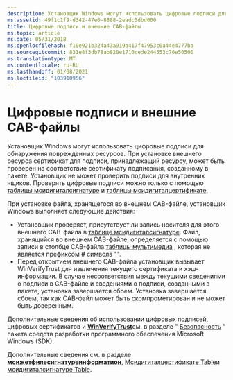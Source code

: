 ```yaml
---
description: Установщик Windows могут использовать цифровые подписи для обнаружения поврежденных ресурсов.
ms.assetid: 49f1c1f9-d342-47e0-8888-2eadc5dbd000
title: Цифровые подписи и внешние CAB-файлы
ms.topic: article
ms.date: 05/31/2018
ms.openlocfilehash: f10e921b324a43a919a417f47953c0a44e4777ba
ms.sourcegitcommit: 831e8f3db78ab820e1710cede244553c70e50500
ms.translationtype: MT
ms.contentlocale: ru-RU
ms.lasthandoff: 01/08/2021
ms.locfileid: "103910956"
---
```

# <a name="digital-signatures-and-external-cabinet-files"></a>Цифровые подписи и внешние CAB-файлы

Установщик Windows могут использовать цифровые подписи для обнаружения поврежденных ресурсов. При установке внешнего ресурса сертификат для подписи, принадлежащий ресурсу, может быть проверен на соответствие сертификату подписания, созданному в пакете. Установщик не может проверить подписи для внутренних ящиков. Проверять цифровые подписи можно только с помощью [таблицы мсидигиталсигнатуре](msidigitalsignature-table.md) и [таблицы мсидигиталцертификате](msidigitalcertificate-table.md).

При установке файла, хранящегося во внешнем CAB-файле, установщик Windows выполняет следующие действия:

-   Установщик проверяет, присутствует ли запись носителя для этого внешнего CAB-файла в [таблице мсидигиталсигнатуре](msidigitalsignature-table.md). Файл, хранящийся во внешнем CAB-файле, определяется с помощью записи в столбце CAB-файла [таблицы мультимедиа](media-table.md) , которая не является префиксом \# символа "".
-   Перед открытием внешнего CAB-файла установщик вызывает WinVerifyTrust для извлечения текущего сертификата и хэш-информации. В случае несоответствия между текущими сведениями о подписи в CAB-файле и сведениями о подписи, созданными в пакете, установка завершается сбоем. Установка завершается сбоем, так как CAB-файл может быть скомпрометирован и не может быть доверенным.

Дополнительные сведения об использовании цифровых подписей, цифровых сертификатов и [**WinVerifyTrust**](/windows/desktop/api/wintrust/nf-wintrust-winverifytrust)см. в разделе " [Безопасность](https://msdn.microsoft.com/library/cc527452.aspx) " пакета средств разработки программного обеспечения Microsoft Windows (SDK).

Дополнительные сведения см. в разделе [**мсижетфилесигнатуреинформатион**](/windows/desktop/api/Msi/nf-msi-msigetfilesignatureinformationa), [Мсидигиталцертификате Table](msidigitalcertificate-table.md)и [мсидигиталсигнатуре Table](msidigitalsignature-table.md).

 

 
